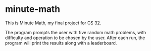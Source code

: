 # minute-math

This is Minute Math, my final project for CS 32.

The program prompts the user with five random math problems, with difficulty and operation to be chosen by the user. After each run, the program will print the results along with a leaderboard.
